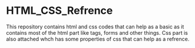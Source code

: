 # HTML_CSS_Refrence
This repository contains html and css codes that can help as a basic as it contains most of the html part like tags, forms and other things. Css part is also attached whch has some properties of css that can help as a refrence.

